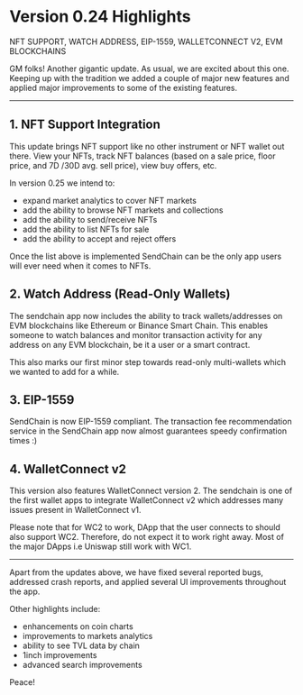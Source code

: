 # Version 0.24 Highlights

NFT SUPPORT, WATCH ADDRESS, EIP-1559, WALLETCONNECT V2, EVM BLOCKCHAINS

GM folks! Another gigantic update. As usual, we are excited about this one. Keeping up with the tradition we added a couple of major new features and applied major improvements to some of the existing features.

---

## 1. NFT Support Integration

This update brings NFT support like no other instrument or NFT wallet out there. View your NFTs, track NFT balances (based on a sale price, floor price, and 7D /30D avg. sell price), view buy offers, etc.

In version 0.25 we intend to:

- expand market analytics to cover NFT markets
- add the ability to browse NFT markets and collections
- add the ability to send/receive NFTs
- add the ability to list NFTs for sale
- add the ability to accept and reject offers

Once the list above is implemented SendChain can be the only app users will ever need when it comes to NFTs.

## 2. Watch Address (Read-Only Wallets)

The sendchain app now includes the ability to track wallets/addresses on EVM blockchains like Ethereum or Binance Smart Chain. This enables someone to watch balances and monitor transaction activity for any address on any EVM blockchain, be it a user or a smart contract.

This also marks our first minor step towards read-only multi-wallets which we wanted to add for a while.

## 3.  EIP-1559

SendChain is now EIP-1559 compliant. The transaction fee recommendation service in the SendChain app now almost guarantees speedy confirmation times :)

## 4. WalletConnect v2

This version also features WalletConnect version 2.  The sendchain is one of the first wallet apps to integrate WalletConnect v2 which addresses many issues present in WalletConnect v1.

Please note that for WC2 to work, DApp that the user connects to should also support WC2. Therefore, do not expect it to work right away. Most of the major DApps i.e Uniswap still work with WC1.

---

Apart from the updates above, we have fixed several reported bugs, addressed crash reports, and applied several UI improvements throughout the app.

Other highlights include:

- enhancements on coin charts
- improvements to markets analytics
- ability to see TVL data by chain
- 1inch improvements
- advanced search improvements

Peace!

